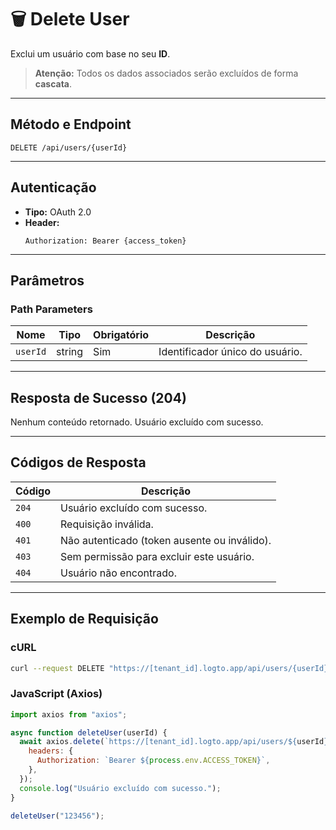# 🗑️ Delete User

Exclui um usuário com base no seu **ID**.  
> **Atenção:** Todos os dados associados serão excluídos de forma **cascata**.

---

## **Método e Endpoint**
```
DELETE /api/users/{userId}
```

---

## **Autenticação**
- **Tipo:** OAuth 2.0  
- **Header:**  
  ```
  Authorization: Bearer {access_token}
  ```

---

## **Parâmetros**

### **Path Parameters**
| Nome      | Tipo   | Obrigatório | Descrição |
|-----------|--------|-------------|-----------|
| `userId`  | string | Sim         | Identificador único do usuário. |

---

## **Resposta de Sucesso (204)**
Nenhum conteúdo retornado. Usuário excluído com sucesso.

---

## **Códigos de Resposta**
| Código | Descrição |
|--------|-----------|
| `204`  | Usuário excluído com sucesso. |
| `400`  | Requisição inválida. |
| `401`  | Não autenticado (token ausente ou inválido). |
| `403`  | Sem permissão para excluir este usuário. |
| `404`  | Usuário não encontrado. |

---

## **Exemplo de Requisição**

### **cURL**
```bash
curl --request DELETE "https://[tenant_id].logto.app/api/users/{userId}"   --header "Authorization: Bearer $ACCESS_TOKEN"
```

### **JavaScript (Axios)**
```javascript
import axios from "axios";

async function deleteUser(userId) {
  await axios.delete(`https://[tenant_id].logto.app/api/users/${userId}`, {
    headers: {
      Authorization: `Bearer ${process.env.ACCESS_TOKEN}`,
    },
  });
  console.log("Usuário excluído com sucesso.");
}

deleteUser("123456");
```
